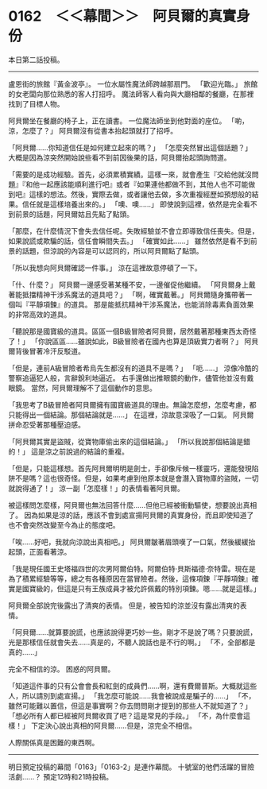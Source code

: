 # 0162　＜＜幕間＞＞　阿貝爾的真實身份

本日第二話投稿。

---

盧恩街的旅館『黃金波亭』。
一位水屬性魔法師跨越那扇門。
「歡迎光臨。」
旅館的女老闆向那位熟悉的客人打招呼。
魔法師客人看向與大廳相鄰的餐廳，在那裡找到了目標人物。

阿貝爾坐在餐廳的椅子上，正在讀書。
一位魔法師坐到他對面的座位。
「喲，涼，怎麼了？」
阿貝爾沒有從書本抬起頭就打了招呼。

「阿貝爾......你知道信任是如何建立起來的嗎？」
「怎麼突然冒出這個話題？」
大概是因為涼突然開始說些看不到前因後果的話，阿貝爾抬起頭詢問道。

「需要的是成功經驗。首先，必須累積實績。這樣一來，就會產生『交給他就沒問題』『和他一起應該能順利進行吧』或者『如果連他都做不到，其他人也不可能做到吧』這樣的想法。然後，實際去做，或者讓他去做，多次重複經歷如預想般的結果。信任就是這樣培養出來的。」
「噢、噢......」
即使說到這裡，依然是完全看不到前景的話題，阿貝爾姑且先點了點頭。

「那麼，在什麼情況下會失去信任呢。失敗經驗並不會立即導致信任喪失。但是，如果說謊或欺騙的話，信任會瞬間失去。」
「確實如此......」
雖然依然是看不到前景的話題，但涼說的內容是可以認同的，所以阿貝爾點了點頭。

「所以我想向阿貝爾確認一件事。」
涼在這裡故意停頓了一下。

「什、什麼？」
阿貝爾一邊感受著某種不安，一邊催促他繼續。
「阿貝爾身上戴著能抵擋精神干涉系魔法的道具吧？」
「啊，確實戴著。」
阿貝爾隨身攜帶著一個叫『平靜項鍊』的道具。
那是能抵抗精神干涉系魔法，也能消除毒素負面效果的非常高效的道具。

「聽說那是國寶級的道具。區區一個B級冒險者阿貝爾，居然戴著那種東西太奇怪了！」
「你說區區......雖說如此，B級冒險者在國內也算是頂級實力者啊？」
阿貝爾背後冒著冷汗反駁道。

「但是，連前A級冒險者希烏先生都沒有的道具不是嗎？」
「呃......」
涼像冷酷的警察追逼犯人般，言辭銳利地逼近。
右手還做出推眼鏡的動作，儘管他並沒有戴眼鏡。
當然，阿貝爾理解不了這個動作的意思。

「我思考了B級冒險者阿貝爾擁有國寶級道具的理由。無論怎麼想，怎麼考慮，都只能得出一個結論。那個結論就是......」
在這裡，涼故意深吸了一口氣。
阿貝爾拼命忍受著那種壓迫感。

「阿貝爾其實是盜賊，從寶物庫偷出來的這個結論。」
「所以我說那個結論是錯的！」
這是涼之前說過的結論的重複。

「但是，只能這樣想。首先阿貝爾明明是劍士，手卻像斥候一樣靈巧，還能發現陷阱不是嗎？這也很奇怪。但是，如果考慮到他原本就是會潛入寶物庫的盜賊，一切就說得通了！」
涼一副「怎麼樣！」的表情看著阿貝爾。

被這樣問怎麼樣，阿貝爾也無法回答什麼......但他已經被衝動驅使，想要說出真相了。
因為如果是涼的話，應該不會到處宣揚阿貝爾的真實身份，而且即使知道了也不會突然改變至今為止的態度吧。

「唉......好吧，我就向涼說出真相吧。」
阿貝爾皺著眉頭嘆了一口氣，然後緩緩抬起頭，正面看著涼。

「我是現任國王史塔福四世的次男阿爾伯特。阿爾伯特·貝斯福德·奈特雷。現在是為了積累經驗等等，總之有各種原因在當冒險者。然後，這條項鍊『平靜項鍊』確實是國寶級的，但這是只有王族成員才被允許佩戴的特別項鍊。嗯......就是這樣。」

阿貝爾全部說完後露出了清爽的表情。
但是，被告知的涼並沒有露出清爽的表情。

「阿貝爾......就算要說謊，也應該說得更巧妙一些。剛才不是說了嗎？只要說謊，光是那樣信任就會失去......真是的，不聽人說話也是不行的啊。」
「不，全部都是真的......」

完全不相信的涼。
困惑的阿貝爾。

「知道這件事的只有公會會長和紅劍的成員們......啊，還有費爾普斯。大概就這些人，所以請別到處宣揚。」
「我怎麼可能說......我會被說成是騙子的......」
「不，雖然可能難以置信，但這是事實啊？你去問問剛才提到的那些人不就知道了？」
「想必所有人都已經被阿貝爾收買了吧？這是常見的手段。」
「不，為什麼會這樣！」
下定決心說出真相的阿貝爾......但是，涼完全不相信。

人際關係真是困難的東西啊。

---

明日預定投稿的幕間「0163」「0163-2」是連作幕間。
十號室的他們活躍的冒險活劇......？
預定12時和21時投稿。